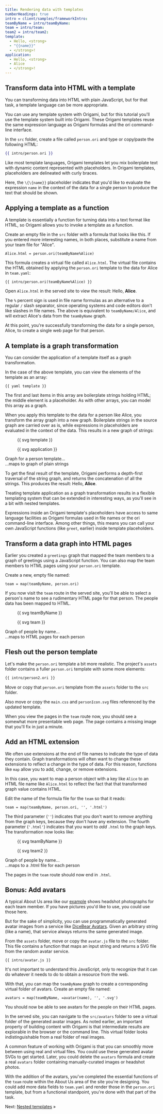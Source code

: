 ```yaml
---
title: Rendering data with templates
numberHeadings: true
intro = client/samples/frameworkIntro:
teamByName = intro/teamByName:
team = intro/team:
team2 = intro/team2:
template:
  - Hello, <strong>
  - "{{name}}"
  - </strong>!
application:
  - Hello, <strong>
  - Alice
  - </strong>!
---
```


## Transform data into HTML with a template

You can transforming data into HTML with plain JavaScript, but for that task, a template language can be more appropriate.

You can use any template system with Origami, but for this tutorial you'll use the template system built into Origami. These Origami templates reuse the same expression language as Origami formulas and the ori command-line interface.

In the `src` folder, create a file called `person.ori` and type or copy/paste the following HTML:

```hbs
{{ intro/person.ori }}
```

Like most template languages, Origami templates let you mix boilerplate text with dynamic content represented with placeholders. In Origami templates, placeholders are delineated with curly braces.

Here, the `\{\{name}}` placeholder indicates that you'd like to evaluate the expression `name` in the context of the data for a single person to produce the text that should be shown.

## Applying a template as a function

A template is essentially a function for turning data into a text format like HTML, so Origami allows you to invoke a template as a function.

Create an empty file in the `src` folder with a formula that looks like this. If you entered more interesting names, in both places, substitute a name from your team file for "Alice".

```console
Alice.html = person.ori(teamByName%Alice)
```

This formula creates a virtual file called `Alice.html`. The virtual file contains the HTML obtained by applying the `person.ori` template to the data for Alice in `team.yaml`:

```html
{{ intro/person.ori(teamByName%Alice) }}
```

Open `Alice.html` in the served site to view the result: Hello, **Alice**.

The `%` percent sign is used in file name formulas as an alternative to a regular `/` slash separator, since operating systems and code editors don't like slashes in file names. The above is equivalent to `teamByName/Alice`, and will extract Alice's data from the `teamByName` graph.

At this point, you're successfully transforming the data for a single person, Alice, to create a single web page for that person.

## A template is a graph transformation

You can consider the application of a template itself as a graph transformation.

In the case of the above template, you can view the elements of the template as an array:

```\yaml
{{ yaml template }}
```

The first and last items in this array are boilerplate strings holding HTML; the middle element is a placeholder. As with other arrays, you can model this array as a graph.

When you apply this template to the data for a person like Alice, you transform the array graph into a new graph. Boilerplate strings in the source graph are carried over as is, while expressions in placeholders are evaluated in the context of the data. This results in a new graph of strings:

<div class="sideBySide">
  <figure>
    {{ svg template }}
  </figure>
  <figure>
    {{ svg application }}
  </figure>
  <figcaption>Graph for a person template…</figcaption>
  <figcaption>…maps to graph of plain strings</figcaption>
</div>

To get the final result of the template, Origami performs a depth-first traversal of the string graph, and returns the concatenation of all the strings. This produces the result: Hello, **Alice**.

Treating template application as a graph transformation results in a flexible templating system that can be extended in interesting ways, as you'll see in a bit with nested templates.

Expressions inside an Origami template's placeholders have access to same language facilities as Origami formulas used in file names or the ori command-line interface. Among other things, this means you can call your own JavaScript functions (like `greet`, earlier) inside template placeholders.

## Transform a data graph into HTML pages

Earlier you created a `greetings` graph that mapped the team members to a graph of greetings using a JavaScript function. You can also map the team members to HTML pages using your `person.ori` template.

Create a new, empty file named:

```console
team = map(teamByName, person.ori)
```

If you now visit the `team` route in the served site, you'll be able to select a person's name to see a rudimentary HTML page for that person. The people data has been mapped to HTML.

<div class="sideBySide">
  <figure>
    {{ svg teamByName }}
  </figure>
  <figure>
    {{ svg team }}
  </figure>
  <figcaption>Graph of people by name…</figcaption>
  <figcaption>…maps to HTML pages for each person</figcaption>
</div>

## Flesh out the person template

Let's make the `person.ori` template a bit more realistic. The project's `assets` folder contains a fuller `person.ori` template with some more elements:

```html
{{ intro/person2.ori }}
```

Move or copy that `person.ori` template from the `assets` folder to the `src` folder.

Also move or copy the `main.css` and `personIcon.svg` files referenced by the updated template.

When you view the pages in the `team` route now, you should see a somewhat more presentable web page. The page contains a missing image that you'll fix in just a minute.

## Add an HTML extension

We often use extensions at the end of file names to indicate the type of data they contain. Graph transformations will often want to change these extensions to reflect a change in the type of data. For this reason, functions like `map` allow you to add, change, or remove extensions.

In this case, you want to map a person object with a key like `Alice` to an HTML file name like `Alice.html` to reflect the fact that that transformed graph value contains HTML.

Edit the name of the formula file for the `team` so that it reads:

```console
team = map(teamByName, person.ori, '', '.html')
```

The third parameter (`''`) indicates that you don't want to _remove_ anything from the graph keys, because they don't have any extension. The fourth parameter (`'.html'`) indicates that you want to _add_ `.html` to the graph keys. The transformation now looks like:

<div class="sideBySide">
  <figure>
    {{ svg teamByName }}
  </figure>
  <figure>
    {{ svg team2 }}
  </figure>
  <figcaption>Graph of people by name…</figcaption>
  <figcaption>…maps to a .html file for each person</figcaption>
</div>

The pages in the `team` route should now end in `.html`.

## Bonus: Add avatars

A typical About Us area like our [example](/samples/aboutUs) shows headshot photographs for each team member. If you have pictures you'd like to use, you could use those here.

But for the sake of simplicity, you can use programmatically generated avatar images from a service like [DiceBear Avatars](https://avatars.dicebear.com/). Given an arbitrary string (like a name), that service always returns the same generated image.

From the `assets` folder, move or copy the `avatar.js` file to the `src` folder. This file contains a function that maps an input string and returns a SVG file from the random avatar service.

```\js
{{ intro/avatar.js }}
```

It's not important to understand this JavaScript, only to recognize that it can do whatever it needs to do to obtain a resource from the web.

With that, you can map the `teamByName` graph to create a corresponding virtual folder of avatars. Create an empty file named:

```console
avatars = map(teamByName, =avatar(name), '', '.svg')
```

You should now be able to see avatars for the people on their HTML pages.

In the served site, you can navigate to the `src/avatars` folder to see a virtual folder of the generated avatar images. As noted earlier, an important property of building content with Origami is that intermediate results are explorable in the browser or the command line. This virtual folder looks indistinguishable from a real folder of real images.

A common feature of working with Origami is that you can smoothly move between using real and virtual files. You could use these generated avatar SVGs to get started. Later, you could delete the `avatars` formula and create a real `avatars` folder containing manually-curated images or headshot photos.

With the addition of the avatars, you've completed the essential functions of the `team` route within the About Us area of the site you're designing. You could add more data fields to `team.yaml` and render those in the `person.ori` template, but from a functional standpoint, you're done with that part of the task.

Next: [Nested templates](intro5.html) »
